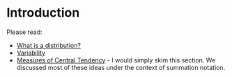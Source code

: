 # Introduction

Please read:

* [What is a distribution?](http://onlinestatbook.com/2/introduction/distributions.html)
* [Variability](http://onlinestatbook.com/2/summarizing_distributions/variability.html)
* [Measures of Central Tendency](http://onlinestatbook.com/2/summarizing_distributions/variability.html) - I would simply skim this section.  We discussed most of these ideas under the context of summation notation.
